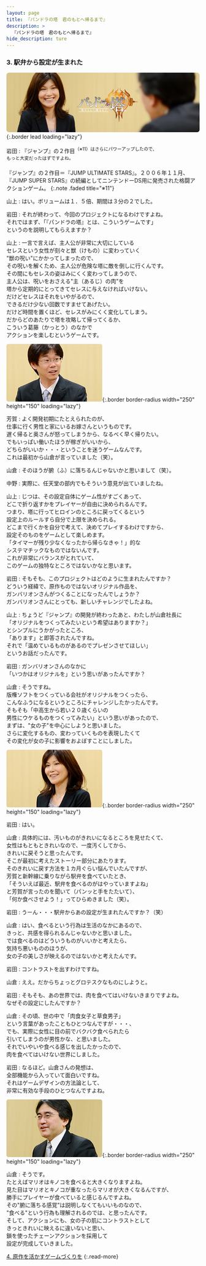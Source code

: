 ```yaml
---
layout: page
title: 『パンドラの塔　君のもとへ帰るまで』
description: >
  『パンドラの塔　君のもとへ帰るまで』
hide_description: ture
---
```


### 3. 駅弁から設定が生まれた

![](/interviews/jp/wii/sx3j/vol1/img/mainvisual3.jpg){:.border lead loading="lazy"}

岩田
: 『ジャンプ』の２作目<SUP>（※11）はさらにパワーアップしたので、<br>もっと大変だったはずですよね。

『ジャンプ』の２作目＝『JUMP ULTIMATE STARS』。２００６年１１月、『JUMP SUPER STARS』の続編としてニンテンドーDS用に発売された格闘アクションゲーム。
{:.note .faded title="※11"}

山上
: はい。ボリュームは１．５倍、期間は３分の２でした。

岩田
: それが終わって、今回のプロジェクトになるわけですよね。<br>それではまず、「『パンドラの塔』とは、こういうゲームです」<br>というのを説明してもらえますか？

山上
: 一言で言えば、主人公が非常に大切にしている<br>セレスという女性が刻々と獣（けもの）に変わっていく<br>&quot;獣の呪い&quot;にかかってしまったので、<br>その呪いを解くため、主人公が危険な塔に敵を倒しに行くんです。<br>その間にもセレスの姿はみにくく変わってしまうので、<br>主人公は、呪いをおさえる&quot;主（あるじ）の肉&quot;を<br>塔から定期的にとってきてセレスに与えなければいけない。<br>だけどセレスはそれをいやがるので、<br>できるだけ少ない回数ですませてあげたい。<br>だけど時間を置くほど、セレスがみにくく変化してしまう。<br>だからどのあたりで塔を攻略して帰ってくるか、<br>こういう葛藤（かっとう）のなかで<br>アクションを楽しむというゲームです。

![](/interviews/jp/wii/sx3j/vol1/img/photo10.jpg){:.border border-radius width="250" height="150" loading="lazy"}

芳賀
: よく開発初期にたとえられたのが、<br>仕事に行く男性と家にいるお嫁さんというものです。<br>遅く帰ると奥さんが怒ってしまうから、なるべく早く帰りたい。<br>でもいっぱい働いたほうが稼ぎがいいから、<br>どちらがいいか・・・ということを迷うゲームなんです。<br>これは最初から山倉が言っていました（笑）。

山倉
: そのほうが腑（ふ）に落ちるんじゃないかと思いまして（笑）。

中野
: 実際に、任天堂の部内でもそういう意見が出ていましたね。

山上
: じつは、その設定自体にゲーム性がすごくあって、<br>どこで折り返すかをプレイヤーが自由に決められるんです。<br>つまり、塔に行ってヒロインのところに戻ってくるという<br>設定上のルールすら自分で上限を決められる。<br>どこまで行くかを自分で考えて、決めてプレイするわけですから、<br>設定そのものをゲームとして楽しめます。<br>「タイマーが残り少なくなったから帰らなきゃ！」的な<br>システマチックなものではないんです。<br>これが非常にバランスがとれていて、<br>このゲームの独特なところではないかなと思います。

岩田
: そもそも、このプロジェクトはどのように生まれたんですか？<br>どういう経緯で、原作ものではないオリジナル作品を、<br>ガンバリオンさんがつくることになったんでしょうか？<br>ガンバリオンさんにとっても、新しいチャレンジでしたよね。

山上
: ちょうど『ジャンプ』の開発が終わったあと、わたしが山倉社長に<br>「オリジナルをつくってみたいという希望はありますか？」<br>とシンプルにうかがったところ、<br>「あります」と即答されたんですね。<br>それで「温めているものがあるのでプレゼンさせてほしい」<br>というお話だったんです。

岩田
: ガンバリオンさんのなかに<br>「いつかはオリジナルを」という思いがあったんですか？

山倉
: そうですね。<br>版権ソフトをつくっている会社がオリジナルをつくったら、<br>こんなふうになるというところにチャレンジしたかったんです。<br>そもそも「中高生から若い２０歳くらいの<br>男性にウケるものをつくってみたい」という思いがあったので、<br>まずは、"女の子"を中心にしようと思いました。<br>さらに変化するもの、変わっていくものを表現したくて<br>その変化が女の子に影響をおよぼすことにしました。

![](/interviews/jp/wii/sx3j/vol1/img/photo11.jpg){:.border border-radius width="250" height="150" loading="lazy"}

岩田
: はい。

山倉
: 具体的には、汚いものがきれいになるところを見せたくて、<br>女性はもともときれいなので、一度汚くしてから、<br>きれいに戻そうと思ったんです。<br>そこが最初に考えたストーリー部分にあたります。<br>そのきれいに戻す方法を１カ月ぐらい悩んでいたんですが、<br>芳賀と新幹線に乗りながら駅弁を食べていたとき、<br>「そういえば最近、駅弁を食べるのがはやっていますよね」<br>と芳賀が言ったのを聞いて（パンッと手をたたいて）、<br>「何か食べさせよう！」ってひらめきました（笑）。

岩田
: うーん・・・駅弁からあの設定が生まれたんですか？（笑） 

山倉
: はい、食べるという行為は生活のなかにあるので、<br>きっと、共感を得られるんじゃないかと思いました。<br>では食べるのはどういうものがいいかと考えたら、<br>気持ち悪いもののほうが、<br>女の子の美しさが映えるのではないかと考えたんです。

岩田
: コントラストを出すわけですね。

山倉
: ええ。だからちょっとグロテスクなものにしようと。

岩田
: そもそも、あの世界では、肉を食べてはいけないきまりですよね。<br>なぜその設定にしたんですか？

山倉
: その頃、世の中で「肉食女子と草食男子」<br>という言葉があったこともひとつなんですが・・・、<br>でも、実際に女性に目の前でバクバク食べられたら<br>引いてしまうのが男性かな、と思いました。<br>それでいやいや食べる感じを出したかったので、<br>肉を食べてはいけない世界にしました。

岩田
: なるほど。山倉さんの発想は、<br>全部機能から入っていて面白いですね。<br>それはゲームデザインの方法論として、<br>非常に有効な手段のひとつなんですよね。

![](/interviews/jp/wii/sx3j/vol1/img/photo12.jpg){:.border border-radius width="250" height="150" loading="lazy"}

山倉
: そうです。<br>たとえばマリオはキノコを食べると大きくなりますよね。<br>見た目はマリオとキノコが重なったらマリオが大きくなるんですが、<br>勝手にプレイヤーが食べていると感じるんですよね。<br>その&quot;腑に落ちる感覚&quot;は説明しなくてもいいものなので、<br>&quot;食べる&quot;という行為も理解されるのでは、と思ったんです。<br>そして、アクションにも、女の子の肌にコントラストとして<br>きっときれいに映えるに違いないと思い、<br>鎖を使ったチェーンアクションを採用して<br>設定が完成していきました。

[4. 原作を活かすゲームづくりを](4.md)
{:.read-more}

